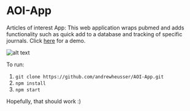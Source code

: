 # AOI-App
Articles of interest App: This web application wraps pubmed and adds functionality such as quick add to a database and tracking of specific journals.  Click [here](https://articlesofinterest.herokuapp.com) for a demo.

![alt text](https://github.com/andrewheusser/AOI-App/blob/master/screenshot.png "Pubmed search example")


To run:

1. `git clone https://github.com/andrewheusser/AOI-App.git`
2. `npm install`
3. `npm start`

Hopefully, that should work :)

